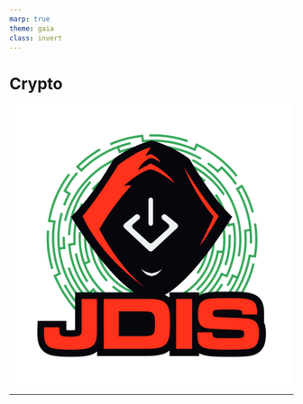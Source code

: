 ```yaml
---
marp: true
theme: gaia
class: invert
---
```



# Crypto

![bg right:25% fit](../Images/logo_jdis.png)

---
<!-- paginate: true -->